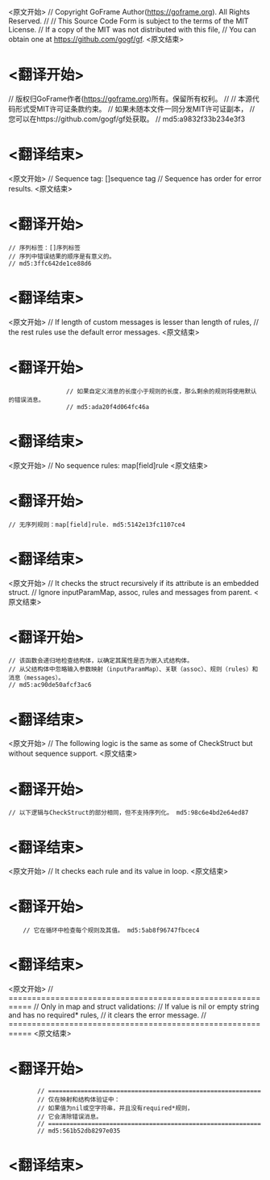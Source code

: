 
<原文开始>
// Copyright GoFrame Author(https://goframe.org). All Rights Reserved.
//
// This Source Code Form is subject to the terms of the MIT License.
// If a copy of the MIT was not distributed with this file,
// You can obtain one at https://github.com/gogf/gf.
<原文结束>

# <翻译开始>
// 版权归GoFrame作者(https://goframe.org)所有。保留所有权利。
//
// 本源代码形式受MIT许可证条款约束。
// 如果未随本文件一同分发MIT许可证副本，
// 您可以在https://github.com/gogf/gf处获取。
// md5:a9832f33b234e3f3
# <翻译结束>


<原文开始>
	// Sequence tag: []sequence tag
	// Sequence has order for error results.
<原文结束>

# <翻译开始>
	// 序列标签：[]序列标签
	// 序列中错误结果的顺序是有意义的。
	// md5:3ffc642de1ce88d6
# <翻译结束>


<原文开始>
					// If length of custom messages is lesser than length of rules,
					// the rest rules use the default error messages.
<原文结束>

# <翻译开始>
					// 如果自定义消息的长度小于规则的长度，那么剩余的规则将使用默认的错误消息。
					// md5:ada20f4d064fc46a
# <翻译结束>


<原文开始>
// No sequence rules: map[field]rule
<原文结束>

# <翻译开始>
	// 无序列规则：map[field]rule. md5:5142e13fc1107ce4
# <翻译结束>


<原文开始>
	// It checks the struct recursively if its attribute is an embedded struct.
	// Ignore inputParamMap, assoc, rules and messages from parent.
<原文结束>

# <翻译开始>
	// 该函数会递归地检查结构体，以确定其属性是否为嵌入式结构体。
	// 从父结构体中忽略输入参数映射（inputParamMap）、关联（assoc）、规则（rules）和消息（messages）。
	// md5:ac90de50afcf3ac6
# <翻译结束>


<原文开始>
// The following logic is the same as some of CheckStruct but without sequence support.
<原文结束>

# <翻译开始>
	// 以下逻辑与CheckStruct的部分相同，但不支持序列化。 md5:98c6e4bd2e64ed87
# <翻译结束>


<原文开始>
// It checks each rule and its value in loop.
<原文结束>

# <翻译开始>
		// 它在循环中检查每个规则及其值。 md5:5ab8f96747fbcec4
# <翻译结束>


<原文开始>
			// ===========================================================
			// Only in map and struct validations:
			// If value is nil or empty string and has no required* rules,
			// it clears the error message.
			// ===========================================================
<原文结束>

# <翻译开始>
			// ===========================================================
			// 仅在映射和结构体验证中：
			// 如果值为nil或空字符串，并且没有required*规则，
			// 它会清除错误消息。
			// ===========================================================
			// md5:561b52db8297e035
# <翻译结束>

